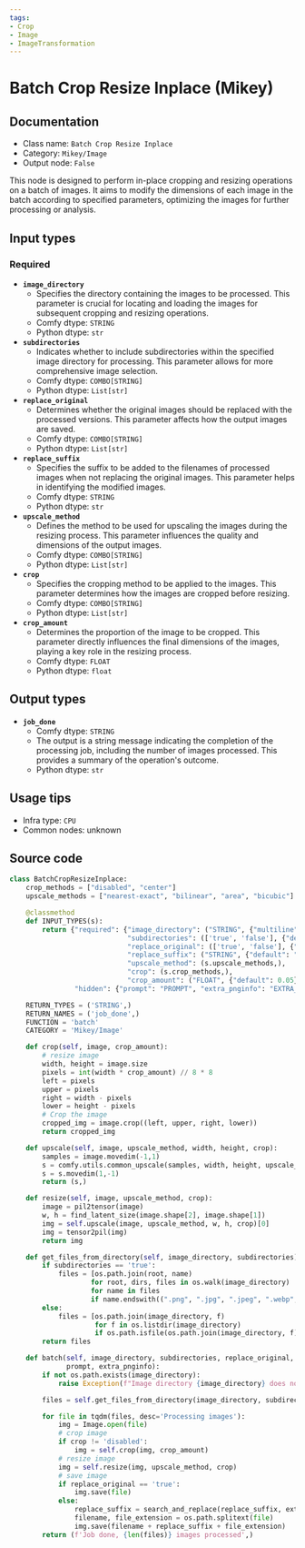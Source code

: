 ```yaml
---
tags:
- Crop
- Image
- ImageTransformation
---
```


# Batch Crop Resize Inplace (Mikey)
## Documentation
- Class name: `Batch Crop Resize Inplace`
- Category: `Mikey/Image`
- Output node: `False`

This node is designed to perform in-place cropping and resizing operations on a batch of images. It aims to modify the dimensions of each image in the batch according to specified parameters, optimizing the images for further processing or analysis.
## Input types
### Required
- **`image_directory`**
    - Specifies the directory containing the images to be processed. This parameter is crucial for locating and loading the images for subsequent cropping and resizing operations.
    - Comfy dtype: `STRING`
    - Python dtype: `str`
- **`subdirectories`**
    - Indicates whether to include subdirectories within the specified image directory for processing. This parameter allows for more comprehensive image selection.
    - Comfy dtype: `COMBO[STRING]`
    - Python dtype: `List[str]`
- **`replace_original`**
    - Determines whether the original images should be replaced with the processed versions. This parameter affects how the output images are saved.
    - Comfy dtype: `COMBO[STRING]`
    - Python dtype: `List[str]`
- **`replace_suffix`**
    - Specifies the suffix to be added to the filenames of processed images when not replacing the original images. This parameter helps in identifying the modified images.
    - Comfy dtype: `STRING`
    - Python dtype: `str`
- **`upscale_method`**
    - Defines the method to be used for upscaling the images during the resizing process. This parameter influences the quality and dimensions of the output images.
    - Comfy dtype: `COMBO[STRING]`
    - Python dtype: `List[str]`
- **`crop`**
    - Specifies the cropping method to be applied to the images. This parameter determines how the images are cropped before resizing.
    - Comfy dtype: `COMBO[STRING]`
    - Python dtype: `List[str]`
- **`crop_amount`**
    - Determines the proportion of the image to be cropped. This parameter directly influences the final dimensions of the images, playing a key role in the resizing process.
    - Comfy dtype: `FLOAT`
    - Python dtype: `float`
## Output types
- **`job_done`**
    - Comfy dtype: `STRING`
    - The output is a string message indicating the completion of the processing job, including the number of images processed. This provides a summary of the operation's outcome.
    - Python dtype: `str`
## Usage tips
- Infra type: `CPU`
- Common nodes: unknown


## Source code
```python
class BatchCropResizeInplace:
    crop_methods = ["disabled", "center"]
    upscale_methods = ["nearest-exact", "bilinear", "area", "bicubic"]

    @classmethod
    def INPUT_TYPES(s):
        return {"required": {"image_directory": ("STRING", {"multiline": False, "placeholder": "Image Directory"}),
                             "subdirectories": (['true', 'false'], {"default": 'false'}),
                             "replace_original": (['true', 'false'], {"default": 'false'}),
                             "replace_suffix": ("STRING", {"default": "_cropped_resized"}),
                             "upscale_method": (s.upscale_methods,),
                             "crop": (s.crop_methods,),
                             "crop_amount": ("FLOAT", {"default": 0.05})},
                "hidden": {"prompt": "PROMPT", "extra_pnginfo": "EXTRA_PNGINFO"},}

    RETURN_TYPES = ('STRING',)
    RETURN_NAMES = ('job_done',)
    FUNCTION = 'batch'
    CATEGORY = 'Mikey/Image'

    def crop(self, image, crop_amount):
        # resize image
        width, height = image.size
        pixels = int(width * crop_amount) // 8 * 8
        left = pixels
        upper = pixels
        right = width - pixels
        lower = height - pixels
        # Crop the image
        cropped_img = image.crop((left, upper, right, lower))
        return cropped_img

    def upscale(self, image, upscale_method, width, height, crop):
        samples = image.movedim(-1,1)
        s = comfy.utils.common_upscale(samples, width, height, upscale_method, crop)
        s = s.movedim(1,-1)
        return (s,)

    def resize(self, image, upscale_method, crop):
        image = pil2tensor(image)
        w, h = find_latent_size(image.shape[2], image.shape[1])
        img = self.upscale(image, upscale_method, w, h, crop)[0]
        img = tensor2pil(img)
        return img

    def get_files_from_directory(self, image_directory, subdirectories):
        if subdirectories == 'true':
            files = [os.path.join(root, name)
                    for root, dirs, files in os.walk(image_directory)
                    for name in files
                    if name.endswith((".png", ".jpg", ".jpeg", ".webp", ".bmp", ".gif"))]
        else:
            files = [os.path.join(image_directory, f)
                     for f in os.listdir(image_directory)
                     if os.path.isfile(os.path.join(image_directory, f)) and f.endswith((".png", ".jpg", ".jpeg", ".webp", ".bmp", ".gif"))]
        return files

    def batch(self, image_directory, subdirectories, replace_original, replace_suffix, upscale_method, crop, crop_amount,
              prompt, extra_pnginfo):
        if not os.path.exists(image_directory):
            raise Exception(f"Image directory {image_directory} does not exist")

        files = self.get_files_from_directory(image_directory, subdirectories)

        for file in tqdm(files, desc='Processing images'):
            img = Image.open(file)
            # crop image
            if crop != 'disabled':
                img = self.crop(img, crop_amount)
            # resize image
            img = self.resize(img, upscale_method, crop)
            # save image
            if replace_original == 'true':
                img.save(file)
            else:
                replace_suffix = search_and_replace(replace_suffix, extra_pnginfo, prompt)
                filename, file_extension = os.path.splitext(file)
                img.save(filename + replace_suffix + file_extension)
        return (f'Job done, {len(files)} images processed',)

```
